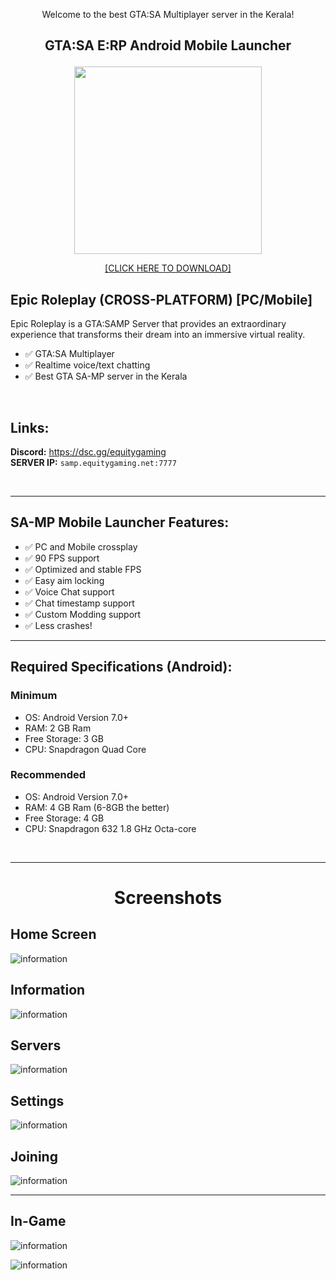<p align="center">Welcome to the best GTA:SA Multiplayer server in the Kerala!</p>

## <p align="center">GTA:SA E:RP Android Mobile Launcher</p>
<p align="center">
  <img src="https://github.com/Rishvan/EpicRoleplay/blob/e9eb3ecf68a1362d201039a43f6f24de9ec715af/images/epic.png" height="auto" width="300px">
</p>
<p align="center">
<a href="https://github.com/Rishvan/EpicRoleplay">[CLICK HERE TO DOWNLOAD]</a>
</p>

## **Epic Roleplay (CROSS-PLATFORM) [PC/Mobile]**
 Epic Roleplay is a GTA:SAMP Server that provides an extraordinary experience that transforms their dream into an immersive virtual reality.

- ✅ GTA:SA Multiplayer
- ✅ Realtime voice/text chatting
- ✅ Best GTA SA-MP server in the Kerala

<br />

## **Links:**
**Discord:** https://dsc.gg/equitygaming <br/>
**SERVER IP:** `samp.equitygaming.net:7777` <br/>

<br />

----

## **SA-MP Mobile Launcher Features:** <br />
- ✅ PC and Mobile crossplay <br />
- ✅ 90 FPS support <br />
- ✅ Optimized and stable FPS <br />
- ✅ Easy aim locking <br />
- ✅ Voice Chat support <br />
- ✅ Chat timestamp support <br />
- ✅ Custom Modding support <br />
- ✅ Less crashes! <br />

---

## **Required Specifications (Android):** 
### Minimum
  - OS: Android Version 7.0+
  - RAM: 2 GB Ram
  - Free Storage: 3 GB
  - CPU: Snapdragon Quad Core

### Recommended
  - OS: Android Version 7.0+
  - RAM: 4 GB Ram (6-8GB the better)
  - Free Storage: 4 GB
  - CPU: Snapdragon 632 1.8 GHz Octa-core
<br />

---
# <p align="center">Screenshots</p>

## Home Screen
![information](https://github.com/Rishvan/EpicRoleplay/blob/3a71e7096f11540f862e50716422d89ceb51ce17/images/home%20screen.jpeg)

## Information
![information](https://github.com/Rishvan/EpicRoleplay/blob/343d350a04d8893cf83c8783e42db75313b6756b/images/information.jpg)

## Servers
![information](https://github.com/Rishvan/EpicRoleplay/blob/3a71e7096f11540f862e50716422d89ceb51ce17/images/servers.jpg)

## Settings
![information](https://github.com/Rishvan/EpicRoleplay/blob/b7a95ca7c5becddbcebd864e11df512dbee1502f/images/settings.jpg)

## Joining
![information](https://github.com/Rishvan/EpicRoleplay/blob/ce12b2711516a632b18e9dc253ec2b2596879df5/images/joining.jpeg)

---

## In-Game
![information](https://github.com/Rishvan/EpicRoleplay/blob/4fe3bd4da6523b3121a9b31195ae7f03b8cdfa2a/images/b1.jpeg)

![information](https://github.com/Rishvan/EpicRoleplay/blob/1b4d02b6ed600886a6238acdf24ee3b4d8ff1664/images/b2.jpeg)

